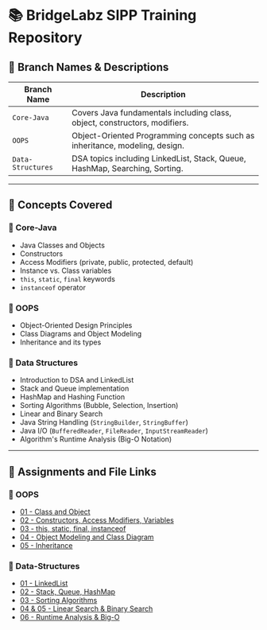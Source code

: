 # 📚 BridgeLabz SIPP Training Repository

## 🔖 Branch Names & Descriptions

| Branch Name       | Description                                                                 |
|-------------------|-----------------------------------------------------------------------------|
| `Core-Java`       | Covers Java fundamentals including class, object, constructors, modifiers.  |
| `OOPS`            | Object-Oriented Programming concepts such as inheritance, modeling, design. |
| `Data-Structures` | DSA topics including LinkedList, Stack, Queue, HashMap, Searching, Sorting. |

---

## 🧠 Concepts Covered

### 🔸 Core-Java
- Java Classes and Objects  
- Constructors  
- Access Modifiers (private, public, protected, default)  
- Instance vs. Class variables  
- `this`, `static`, `final` keywords  
- `instanceof` operator  

### 🔸 OOPS
- Object-Oriented Design Principles  
- Class Diagrams and Object Modeling  
- Inheritance and its types  

### 🔸 Data Structures
- Introduction to DSA and LinkedList  
- Stack and Queue implementation  
- HashMap and Hashing Function  
- Sorting Algorithms (Bubble, Selection, Insertion)  
- Linear and Binary Search  
- Java String Handling (`StringBuilder`, `StringBuffer`)  
- Java I/O (`BufferedReader`, `FileReader`, `InputStreamReader`)  
- Algorithm's Runtime Analysis (Big-O Notation)  

---

## 📂 Assignments and File Links

### 📁 OOPS
- [01 - Class and Object]([https://github.com/your-repo-link/Core-Java/tree/main/ClassAndObject](https://github.com/your-repo-link/Core-Java/tree/main/ClassAndObject))  
- [02 - Constructors, Access Modifiers, Variables]([https://github.com/your-repo-link/Core-Java/tree/main/ConstructorsAndModifiers](https://github.com/SahayPrasoon/BridgeLabz-SIPP-Training/tree/OOPS/Constructor))  
- [03 - this, static, final, instanceof]([https://github.com/your-repo-link/Core-Java/tree/main/KeywordsPractice](https://github.com/SahayPrasoon/BridgeLabz-SIPP-Training/tree/OOPS/Keywords))  
- [04 - Object Modeling and Class Diagram]([https://github.com/your-repo-link/OOPS/tree/main/ObjectModeling](https://github.com/SahayPrasoon/BridgeLabz-SIPP-Training/tree/OOPS/class_sequence_diagram))  
- [05 - Inheritance]([https://github.com/your-repo-link/OOPS/tree/main/Inheritance](https://github.com/SahayPrasoon/BridgeLabz-SIPP-Training/tree/OOPS/Inheritance))  

### 📁 Data-Structures

- [01 - LinkedList]([https://github.com/your-repo-link/Data-Structures/tree/main/LinkedList](https://github.com/SahayPrasoon/BridgeLabz-SIPP-Training/tree/DSA/LinkedList))  
- [02 - Stack, Queue, HashMap]([https://github.com/your-repo-link/Data-Structures/tree/main/StackQueueHashmap](https://github.com/SahayPrasoon/BridgeLabz-SIPP-Training/tree/DSA/Stack%2CQueue%2CHashMap%2CHashing))  
- [03 - Sorting Algorithms]([https://github.com/your-repo-link/Data-Structures/tree/main/SortingAlgorithms](https://github.com/SahayPrasoon/BridgeLabz-SIPP-Training/tree/DSA/Sorting_Algorithms))  
- [04 & 05 - Linear Search & Binary Search](https://github.com/your-repo-link/Data-Structures/tree/main/SearchAlgorithms)  
- [06 - Runtime Analysis & Big-O]([https://github.com/your-repo-link/Data-Structures/tree/main/RuntimeAnalysis](https://github.com/SahayPrasoon/BridgeLabz-SIPP-Training/tree/DSA/TimeComplexity))  
